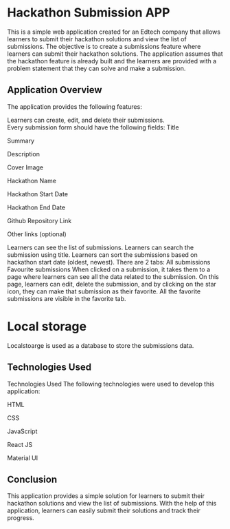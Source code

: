 # Hackathon Submission APP

This is a simple web application created for an Edtech company that allows learners to submit their hackathon solutions and view the list of submissions. The objective is to create a submissions feature where learners can submit their hackathon solutions. The application assumes that the hackathon feature is already built and the learners are provided with a problem statement that they can solve and make a submission.




## Application Overview
The application provides the following features:

Learners can create, edit, and delete their submissions.  <br/>
Every submission form should have the following fields:
Title   <br/>

Summary 

Description


Cover Image

Hackathon Name

Hackathon Start Date

Hackathon End Date

Github Repository Link

Other links (optional)

Learners can see the list of submissions.
Learners can search the submission using title.
Learners can sort the submissions based on hackathon start date (oldest, newest).
There are 2 tabs:
All submissions
Favourite submissions
When clicked on a submission, it takes them to a page where learners can see all the data related to the submission.
On this page, learners can edit, delete the submission, and by clicking on the star icon, they can make that submission as their favorite.
All the favorite submissions are visible in the favorite tab.

# Local storage 
Localstoarge is used as a database to store the submissions data.
## Technologies Used 
Technologies Used
The following technologies were used to develop this application:

HTML

CSS

JavaScript

React JS

Material UI

## Conclusion

This application provides a simple solution for learners to submit their hackathon solutions and view the list of submissions. With the help of this application, learners can easily submit their solutions and track their progress.


